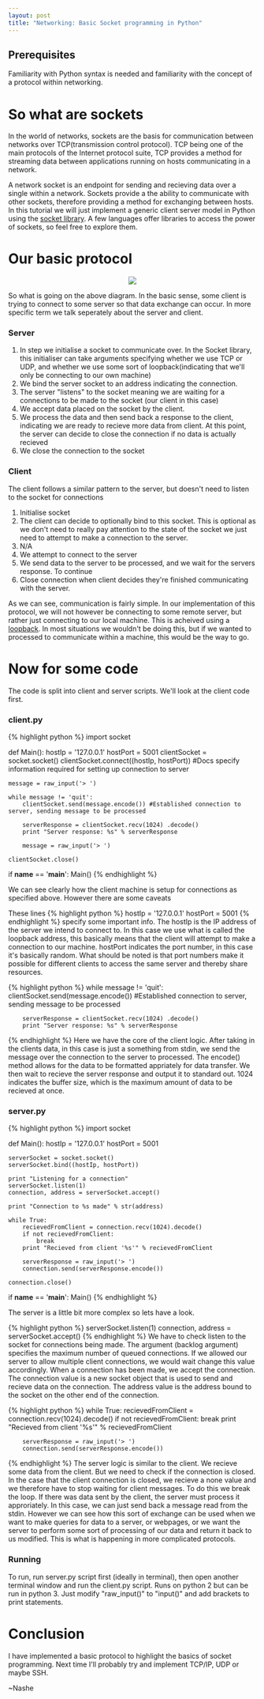 ```yaml
---
layout: post
title: "Networking: Basic Socket programming in Python"
---
```

Prerequisites
-------------
Familiarity with Python syntax is needed and familiarity with the concept of a protocol within networking.

So what are sockets
====================

In the world of networks, sockets are the basis for communication between networks over TCP(transmission control protocol). TCP being one of the main protocols of the Internet protocol suite, TCP provides a method for streaming data between applications running on hosts communicating in a network.

A network socket is an endpoint for sending and recieving data over a single within a network. Sockets provide a the ability to communicate with other sockets, therefore providing a method for exchanging between hosts. In this tutorial we will just implement a generic client server model in Python using the [socket library](https://docs.python.org/2/library/socket.html). A few languages offer libraries to access the power of sockets, so feel free to explore them.

Our basic protocol
==================

<p align="center">
	<img src="/assets/simple-socket-communication.png">
</p>

So what is going on the above diagram. In the basic sense, some client is trying to connect to some server so that data exchange can occur. In more specific term we talk seperately about the server and client.

### Server
1. In step we initialise a socket to communicate over. In the Socket library, this initialiser can take arguments specifying whether we use TCP or UDP, and whether we use some sort of loopback(indicating that we'll only be connecting to our own machine)
2. We bind the server socket to an address indicating the connection.
3. The server "listens" to the socket meaning we are waiting for a connections to be made to the socket (our client in this case)
4. We accept data placed on the socket by the client.
5. We process the data and then send back a response to the client, indicating we are ready to recieve more data from client. At this point, the server can decide to close the connection if no data is actually recieved
6. We close the connection to the socket

### Client
The client follows a similar pattern to the server, but doesn't need to listen to the socket for connections
1. Initialise socket
2. The client can decide to optionally bind to this socket. This is optional as we don't need to really pay attention to the state of the socket we just need to attempt to make a connection to the server.
3. N/A
4. We attempt to connect to the server
5. We send data to the server to be processed, and we wait for the servers response. To continue
6. Close connection when client decides they're finished communicating with the server.

As we can see, communication is fairly simple. In our implementation of this protocol, we will not however be connecting to some remote server, but rather just connecting to our local machine. This is acheived using a [loopback](https://en.wikipedia.org/wiki/Loopback). In most situations we wouldn't be doing this, but if we wanted to processed to communicate within a machine, this would be the way to go.

Now for some code
=================

The code is split into client and server scripts. We'll look at the client code first.

### client.py

{% highlight python %}
import socket

def Main():
    hostIp       = '127.0.0.1' 
    hostPort     = 5001
    clientSocket = socket.socket() 
    clientSocket.connect((hostIp, hostPort)) #Docs specify information required for setting up connection to server

    message = raw_input('> ')

    while message != 'quit':
        clientSocket.send(message.encode()) #Established connection to server, sending message to be processed

        serverResponse = clientSocket.recv(1024) .decode()
        print "Server response: %s" % serverResponse

        message = raw_input('> ')

    clientSocket.close()

if __name__ == '__main__':
    Main()
{% endhighlight %}

We can see clearly how the client machine is setup for connections as specified above. However there are some caveats

These lines
{% highlight python %}
hostIp   = '127.0.0.1'
hostPort = 5001
{% endhighlight %}
specify some important info. The hostIp is the IP address of the server we intend to connect to. In this case we use what is called the loopback address, this basically means that the client will attempt to make a connection to our machine. hostPort indicates the port number, in this case it's basically random. What should be noted is that port numbers make it possible for different clients to access the same server and thereby share resources.

{% highlight python %}
while message != 'quit':
        clientSocket.send(message.encode()) #Established connection to server, sending message to be processed

        serverResponse = clientSocket.recv(1024) .decode()
        print "Server response: %s" % serverResponse
{% endhighlight %}
Here we have the core of the client logic. After taking in the clients data, in this case is just a something from stdin, we send the message over the connection to the server to processed. The encode() method allows for the data to be formatted appriately for data transfer. We then wait to recieve the server response and output it to standard out. 1024 indicates the buffer size, which is the maximum amount of data to be recieved at once.

### server.py

{% highlight python %}
import socket

def Main():
    hostIp   = '127.0.0.1'
    hostPort = 5001 

    serverSocket = socket.socket()
    serverSocket.bind((hostIp, hostPort))
    
    print "Listening for a connection"
    serverSocket.listen(1) 
    connection, address = serverSocket.accept() 
   
    print "Connection to %s made" % str(address)
    
    while True:
        recievedFromClient = connection.recv(1024).decode()
        if not recievedFromClient: 
            break
        print "Recieved from client '%s'" % recievedFromClient

        serverResponse = raw_input('> ')
        connection.send(serverResponse.encode())

    connection.close()


if __name__ == '__main__':
    Main()
{% endhighlight %}

The server is a little bit more complex so lets have a look.

{% highlight python %}
serverSocket.listen(1)
connection, address = serverSocket.accept() 
{% endhighlight %}
We have to check listen to the socket for connections being made. The argument (backlog argument) specifies the maximum number of queued connections. If we allowed our server to allow multiple client connections, we would wait change this value accordingly. When a connection has been made, we accept the connection. The connection value is a new socket object that is used to send and recieve data on the connection. The address value is the address bound to the socket on the other end of the connection.

{% highlight python %}
while True:
        recievedFromClient = connection.recv(1024).decode()
        if not recievedFromClient:
            break
        print "Recieved from client '%s'" % recievedFromClient

        serverResponse = raw_input('> ')
        connection.send(serverResponse.encode())
{% endhighlight %}
The server logic is similar to the client. We recieve some data from the client. But we need to check if the connection is closed. In the case that the client connection is closed, we recieve a none value and we therefore have to stop waiting for client messages. To do this we break the loop. If there was data sent by the client, the server must process it approriately. In this case, we can just send back a message read from the stdin. However we can see how this sort of exchange can be used when we want to make queries for data to a server, or webpages, or we want the server to perform some sort of processing of our data and return it back to us modified. This is what is happening in more complicated protocols. 

### Running 
To run, run server.py script first (ideally in terminal), then open another terminal window and run the client.py script. Runs on python 2 but can be run in python 3. Just modify "raw_input()" to "input()" and add brackets to print statements.


Conclusion
==========

I have implemented a basic protocol to highlight the basics of socket programming. Next time I'll probably try and implement TCP/IP, UDP or maybe SSH. 


~Nashe
